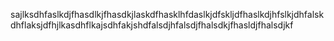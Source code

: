 sajlksdhfaslkdjfhasdlkjfhasdkjlaskdfhasklhfdaslkjdfskljdfhaslkdjhfslkjdhfalskdhflaksjdfhjlkasdhflkajsdhfakjshdfalsdjhfalsdjfhalsdkjfhasldjfhalsdjkf